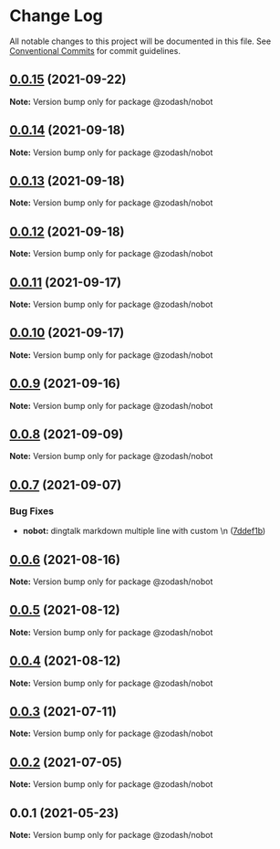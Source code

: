 # Change Log

All notable changes to this project will be documented in this file.
See [Conventional Commits](https://conventionalcommits.org) for commit guidelines.

## [0.0.15](https://github.com/zcorky/zodash/compare/@zodash/nobot@0.0.14...@zodash/nobot@0.0.15) (2021-09-22)

**Note:** Version bump only for package @zodash/nobot





## [0.0.14](https://github.com/zcorky/zodash/compare/@zodash/nobot@0.0.13...@zodash/nobot@0.0.14) (2021-09-18)

**Note:** Version bump only for package @zodash/nobot





## [0.0.13](https://github.com/zcorky/zodash/compare/@zodash/nobot@0.0.12...@zodash/nobot@0.0.13) (2021-09-18)

**Note:** Version bump only for package @zodash/nobot





## [0.0.12](https://github.com/zcorky/zodash/compare/@zodash/nobot@0.0.11...@zodash/nobot@0.0.12) (2021-09-18)

**Note:** Version bump only for package @zodash/nobot





## [0.0.11](https://github.com/zcorky/zodash/compare/@zodash/nobot@0.0.10...@zodash/nobot@0.0.11) (2021-09-17)

**Note:** Version bump only for package @zodash/nobot





## [0.0.10](https://github.com/zcorky/zodash/compare/@zodash/nobot@0.0.9...@zodash/nobot@0.0.10) (2021-09-17)

**Note:** Version bump only for package @zodash/nobot





## [0.0.9](https://github.com/zcorky/zodash/compare/@zodash/nobot@0.0.8...@zodash/nobot@0.0.9) (2021-09-16)

**Note:** Version bump only for package @zodash/nobot





## [0.0.8](https://github.com/zcorky/zodash/compare/@zodash/nobot@0.0.7...@zodash/nobot@0.0.8) (2021-09-09)

**Note:** Version bump only for package @zodash/nobot





## [0.0.7](https://github.com/zcorky/zodash/compare/@zodash/nobot@0.0.6...@zodash/nobot@0.0.7) (2021-09-07)


### Bug Fixes

* **nobot:** dingtalk markdown multiple line with custom \n ([7ddef1b](https://github.com/zcorky/zodash/commit/7ddef1b9f6d7146319b847d96f8dcb562b86be07))





## [0.0.6](https://github.com/zcorky/zodash/compare/@zodash/nobot@0.0.5...@zodash/nobot@0.0.6) (2021-08-16)

**Note:** Version bump only for package @zodash/nobot





## [0.0.5](https://github.com/zcorky/zodash/compare/@zodash/nobot@0.0.4...@zodash/nobot@0.0.5) (2021-08-12)

**Note:** Version bump only for package @zodash/nobot





## [0.0.4](https://github.com/zcorky/zodash/compare/@zodash/nobot@0.0.3...@zodash/nobot@0.0.4) (2021-08-12)

**Note:** Version bump only for package @zodash/nobot





## [0.0.3](https://github.com/zcorky/zodash/compare/@zodash/nobot@0.0.2...@zodash/nobot@0.0.3) (2021-07-11)

**Note:** Version bump only for package @zodash/nobot





## [0.0.2](https://github.com/zcorky/zodash/compare/@zodash/nobot@0.0.1...@zodash/nobot@0.0.2) (2021-07-05)

**Note:** Version bump only for package @zodash/nobot





## 0.0.1 (2021-05-23)

**Note:** Version bump only for package @zodash/nobot

